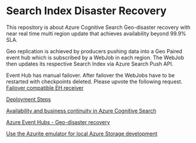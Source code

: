 # Search Index Disaster Recovery
This repository is about Azure Cognitive Search Geo-disaster recovery with near real time multi region update that achieves availability beyond 99.9% SLA.


Geo replication is achieved by producers pushing data into a Geo Paired event hub which is subscribed by a WebJob in each region. 
The WebJob then updates its respective Search Index via Azure Search Push API.

Event Hub has manual failover. After failover the WebJobs have to be restarted with checkpoints deleted.
Please upvote the following request. [Failover compatible EH receiver](https://feedback.azure.com/d365community/idea/0949cc0e-7626-ec11-b6e6-000d3a4f032c)

[Deployment Steps](docs/Deployment.md)

[Availability and business continuity in Azure Cognitive Search](https://docs.microsoft.com/en-us/azure/search/search-performance-optimization#multiple-services-in-separate-geographic-regions)

[Azure Event Hubs - Geo-disaster recovery](https://docs.microsoft.com/en-us/azure/event-hubs/event-hubs-geo-dr)

[Use the Azurite emulator for local Azure Storage development](https://docs.microsoft.com/en-us/azure/storage/common/storage-use-azurite)
